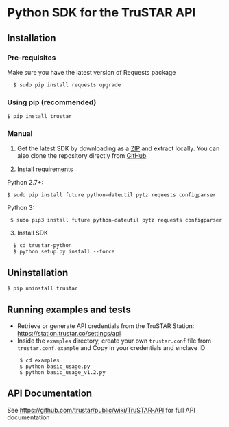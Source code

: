 # Python SDK for the TruSTAR API 


  
## Installation

### Pre-requisites
Make sure you have the latest version of Requests package
```shell
  $ sudo pip install requests upgrade
  ``` 

### Using pip (recommended)
  ```shell
  $ pip install trustar
  ``` 
### Manual
1. Get the latest SDK by downloading as a [ZIP](https://github.com/trustar/trustar-python/archive/master.zip) and extract locally.  You can also clone the repository directly from [GitHub](https://github.com/trustar/trustar-python)

2. Install requirements

 Python 2.7+:
  ```shell
  $ sudo pip install future python-dateutil pytz requests configparser
  ``` 
 Python 3:
  ```shell
   $ sudo pip3 install future python-dateutil pytz requests configparser
  ``` 
3. Install SDK

  ```shell   
    $ cd trustar-python
    $ python setup.py install --force
   ```
 
## Uninstallation
```shell
$ pip uninstall trustar
```

## Running examples and tests
- Retrieve or generate API credentials from the TruSTAR Station: https://station.trustar.co/settings/api
- Inside the `examples` directory, create your own `trustar.conf` file from `trustar.conf.example` and Copy in your credentials and enclave ID 

```shell
    $ cd examples
    $ python basic_usage.py
    $ python basic_usage_v1.2.py
```
## API Documentation

See https://github.com/trustar/public/wiki/TruSTAR-API for full API documentation


